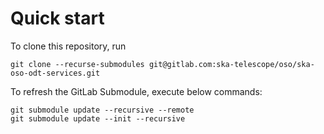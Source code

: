 # Quick start
To clone this repository, run

```
git clone --recurse-submodules git@gitlab.com:ska-telescope/oso/ska-oso-odt-services.git
```

To refresh the GitLab Submodule, execute below commands:

```
git submodule update --recursive --remote
git submodule update --init --recursive
```

